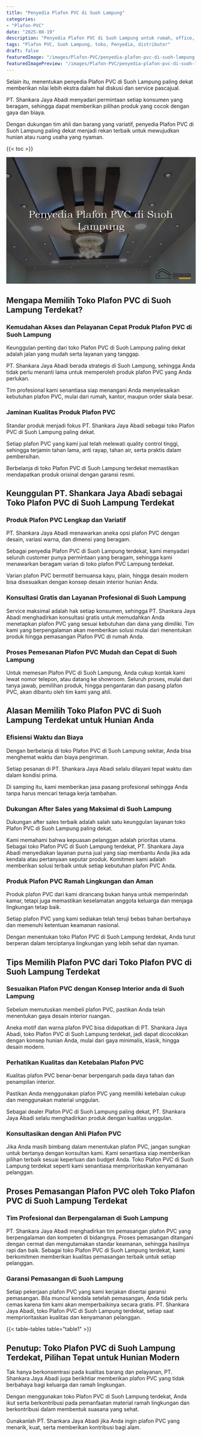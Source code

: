 ```yaml
---
title: "Penyedia Plafon PVC di Suoh Lampung"
categories:
- "Plafon-PVC"
date: "2025-08-19"
description: "Penyedia Plafon PVC di Suoh Lampung untuk rumah, office, dan toko. Produk berkualitas, variasi motif, pilihan warna modern, beserta layanan penempatan dikerjakan oleh tenaga ahli profesional serta garansi resmi!|Layanan penjualan Plafon PVC di Suoh Lampung untuk kebutuhan hunian, office, maupun ritel, dengan plafon terbaik dan pemasangan oleh teknisi profesional dan jaminan resmi.|Alternatif Plafon PVC di Suoh Lampung yang andal untuk hunian, perkantoran, serta ritel, dengan produk unggulan dan instalasi oleh tenaga ahli ahli dan kepastian resmi.|Penyediaan Plafon PVC di Suoh Lampung bagi rumah, perkantoran, dan gerai, beserta produk unggulan dan pemasangan ditangani oleh teknisi ahli, disertai dengan jaminan resmi.}"
tags: "Plafon PVC, Suoh Lampung, toko, Penyedia, distributor"
draft: false
featuredImage: "/images/Plafon-PVC/penyedia-plafon-pvc-di-suoh-lampung.png"
featuredImagePreview: "/images/Plafon-PVC/penyedia-plafon-pvc-di-suoh-lampung.png"
---
```


Selain itu, menentukan penyedia Plafon PVC di Suoh Lampung paling dekat memberikan nilai lebih ekstra dalam hal diskusi dan service pascajual.

PT. Shankara Jaya Abadi menyadari permintaan setiap konsumen yang beragam, sehingga dapat memberikan pilihan produk yang cocok dengan gaya dan biaya.

Dengan dukungan tim ahli dan barang yang variatif, penyedia Plafon PVC di Suoh Lampung paling dekat menjadi rekan terbaik untuk mewujudkan hunian atau ruang usaha yang nyaman.

{{< toc >}}

![Penyedia Plafon PVC di Suoh Lampung](/images/Plafon-PVC/Penyedia-Plafon-PVC-di-Suoh-Lampung.png)

## Mengapa Memilih Toko Plafon PVC di Suoh Lampung Terdekat?

### Kemudahan Akses dan Pelayanan Cepat Produk Plafon PVC di Suoh Lampung

Keunggulan penting dari toko Plafon PVC di Suoh Lampung paling dekat adalah jalan yang mudah serta layanan yang tanggap.

PT. Shankara Jaya Abadi berada strategis di Suoh Lampung, sehingga Anda tidak perlu menanti lama untuk memperoleh produk plafon PVC yang Anda perlukan.

Tim profesional kami senantiasa siap menangani Anda menyelesaikan kebutuhan plafon PVC, mulai dari rumah, kantor, maupun order skala besar.

### Jaminan Kualitas Produk Plafon PVC

Standar produk menjadi fokus PT. Shankara Jaya Abadi sebagai toko Plafon PVC di Suoh Lampung paling dekat.

Setiap plafon PVC yang kami jual telah melewati quality control tinggi, sehingga terjamin tahan lama, anti rayap, tahan air, serta praktis dalam pembersihan.

Berbelanja di toko Plafon PVC di Suoh Lampung terdekat memastikan mendapatkan produk orisinal dengan garansi resmi.

## Keunggulan PT. Shankara Jaya Abadi sebagai Toko Plafon PVC di Suoh Lampung Terdekat

### Produk Plafon PVC Lengkap dan Variatif

PT. Shankara Jaya Abadi menawarkan aneka opsi plafon PVC dengan desain, variasi warna, dan dimensi yang beragam.

Sebagai penyedia Plafon PVC di Suoh Lampung terdekat, kami menyadari seluruh customer punya permintaan yang beragam, sehingga kami menawarkan beragam varian di toko plafon PVC Lampung terdekat.

Varian plafon PVC bermotif bernuansa kayu, plain, hingga desain modern bisa disesuaikan dengan konsep desain interior hunian Anda.

### Konsultasi Gratis dan Layanan Profesional di Suoh Lampung

Service maksimal adalah hak setiap konsumen, sehingga PT. Shankara Jaya Abadi menghadirkan konsultasi gratis untuk memudahkan Anda menetapkan plafon PVC yang sesuai kebutuhan dan dana yang dimiliki. Tim kami yang berpengalaman akan memberikan solusi mulai dari menentukan produk hingga pemasangan Plafon PVC di rumah Anda.

### Proses Pemesanan Plafon PVC Mudah dan Cepat di Suoh Lampung

Untuk memesan Plafon PVC di Suoh Lampung, Anda cukup kontak kami lewat nomor telepon, atau datang ke showroom. Seluruh proses, mulai dari tanya jawab, pemilihan produk, hingga pengantaran dan pasang plafon PVC, akan dibantu oleh tim kami yang ahli.

## Alasan Memilih Toko Plafon PVC di Suoh Lampung Terdekat untuk Hunian Anda

### Efisiensi Waktu dan Biaya

Dengan berbelanja di toko Plafon PVC di Suoh Lampung sekitar, Anda bisa menghemat waktu dan biaya pengiriman.

Setiap pesanan di PT. Shankara Jaya Abadi selalu dilayani tepat waktu dan dalam kondisi prima.

Di samping itu, kami memberikan jasa pasang profesional sehingga Anda tanpa harus mencari tenaga kerja tambahan.

### Dukungan After Sales yang Maksimal di Suoh Lampung

Dukungan after sales terbaik adalah salah satu keunggulan layanan toko Plafon PVC di Suoh Lampung paling dekat.

Kami memahami bahwa kepuasan pelanggan adalah prioritas utama. Sebagai toko Plafon PVC di Suoh Lampung terdekat, PT. Shankara Jaya Abadi menyediakan layanan purna jual yang siap membantu Anda jika ada kendala atau pertanyaan seputar produk. Komitmen kami adalah memberikan solusi terbaik untuk setiap kebutuhan plafon PVC Anda.

### Produk Plafon PVC Ramah Lingkungan dan Aman

Produk plafon PVC dari kami dirancang bukan hanya untuk memperindah kamar, tetapi juga memastikan keselamatan anggota keluarga dan menjaga lingkungan tetap baik.

Setiap plafon PVC yang kami sediakan telah teruji bebas bahan berbahaya dan memenuhi ketentuan keamanan nasional.

Dengan menentukan toko Plafon PVC di Suoh Lampung terdekat, Anda turut berperan dalam terciptanya lingkungan yang lebih sehat dan nyaman.

## Tips Memilih Plafon PVC dari Toko Plafon PVC di Suoh Lampung Terdekat

### Sesuaikan Plafon PVC dengan Konsep Interior anda di Suoh Lampung

Sebelum memutuskan membeli plafon PVC, pastikan Anda telah menentukan gaya desain interior ruangan.

Aneka motif dan warna plafon PVC bisa didapatkan di PT. Shankara Jaya Abadi, toko Plafon PVC di Suoh Lampung terdekat, jadi dapat dicocokkan dengan konsep hunian Anda, mulai dari gaya minimalis, klasik, hingga desain modern.

### Perhatikan Kualitas dan Ketebalan Plafon PVC

Kualitas plafon PVC benar-benar berpengaruh pada daya tahan dan penampilan interior.

Pastikan Anda menggunakan plafon PVC yang memiliki ketebalan cukup dan menggunakan material unggulan.

Sebagai dealer Plafon PVC di Suoh Lampung paling dekat, PT. Shankara Jaya Abadi selalu menghadirkan produk dengan kualitas unggulan.

### Konsultasikan dengan Ahli Plafon PVC

Jika Anda masih bimbang dalam menentukan plafon PVC, jangan sungkan untuk bertanya dengan konsultan kami. Kami senantiasa siap memberikan pilihan terbaik sesuai keperluan dan budget Anda. Toko Plafon PVC di Suoh Lampung terdekat seperti kami senantiasa memprioritaskan kenyamanan pelanggan.

## Proses Pemasangan Plafon PVC oleh Toko Plafon PVC di Suoh Lampung Terdekat

### Tim Profesional dan Berpengalaman di Suoh Lampung

PT. Shankara Jaya Abadi menghadirkan tim pemasangan plafon PVC yang berpengalaman dan kompeten di bidangnya. Proses pemasangan ditangani dengan cermat dan mengutamakan standar keamanan, sehingga hasilnya rapi dan baik. Sebagai toko Plafon PVC di Suoh Lampung terdekat, kami berkomitmen memberikan kualitas pemasangan terbaik untuk setiap pelanggan.

### Garansi Pemasangan di Suoh Lampung

Setiap pekerjaan plafon PVC yang kami kerjakan disertai garansi pemasangan. Bila muncul kendala setelah pemasangan, Anda tidak perlu cemas karena tim kami akan memperbaikinya secara gratis. PT. Shankara Jaya Abadi, toko Plafon PVC di Suoh Lampung terdekat, setiap saat memprioritaskan kualitas dan kenyamanan pelanggan.

{{< table-tables table="table1" >}}

## Penutup: Toko Plafon PVC di Suoh Lampung Terdekat, Pilihan Tepat untuk Hunian Modern

Tak hanya berkonsentrasi pada kualitas barang dan pelayanan, PT. Shankara Jaya Abadi juga berikhtiar memberikan plafon PVC yang tidak berbahaya bagi keluarga dan ramah lingkungan.

Dengan menggunakan toko Plafon PVC di Suoh Lampung terdekat, Anda ikut serta berkontribusi pada pemanfaatan material ramah lingkungan dan berkontribusi dalam membentuk suasana yang sehat.

Gunakanlah PT. Shankara Jaya Abadi jika Anda ingin plafon PVC yang menarik, kuat, serta memberikan kontribusi bagi alam.
